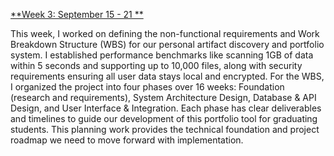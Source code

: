 <u>**Week 3: September 15 - 21 **</u>

This week, I worked on defining the non-functional requirements and Work Breakdown Structure (WBS) for our personal artifact discovery and portfolio system. I established performance benchmarks like scanning 1GB of data within 5 seconds and supporting up to 10,000 files, along with security requirements ensuring all user data stays local and encrypted. For the WBS, I organized the project into four phases over 16 weeks: Foundation (research and requirements), System Architecture Design, Database & API Design, and User Interface & Integration. Each phase has clear deliverables and timelines to guide our development of this portfolio tool for graduating students. This planning work provides the technical foundation and project roadmap we need to move forward with implementation.
